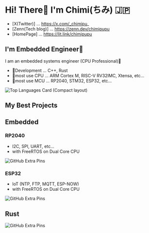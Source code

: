 # Hi! There🐶 I'm Chimi(ちみ) 🇯🇵

- [X(Twitter)] ... https://x.com/_chimipu_
- [Zenn(Tech blog)] ... https://zenn.dev/chimipupu
- [HomePage] ... https://lit.link/chimipupu

## I'm Embedded Engineer🤖

I am an embedded systems engineer (CPU Professional)🤖

- 🤖Development ... C++, Rust
- 🤖most use CPU ... ARM Cortex M, RISC-V RV32IMC, Xtensa, etc...
- 🤖most use MCU ... RP2040, STM32, ESP32, etc...

![Top Languages Card (Compact layout)](https://github-readme-stats.vercel.app/api/top-langs/?username=Chimipupu&layout=compact)

## My Best Projects

## Embedded

### RP2040
- I2C, SPI, UART, etc...
- with FreeRTOS on Dual Core CPU

![GitHub Extra Pins](https://github-readme-stats.vercel.app/api/pin/?username=Chimipupu&repo=rp2040_dev)

### ESP32

- IoT (NTP, FTP, MQTT, ESP-NOW)
- with FreeRTOS on Dual Core CPU

![GitHub Extra Pins](https://github-readme-stats.vercel.app/api/pin/?username=esp32_dev&repo=cc8r_zenn)

## Rust

![GitHub Extra Pins](https://github-readme-stats.vercel.app/api/pin/?username=Chimipupu&repo=cc8r_zenn)